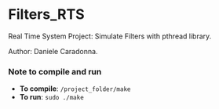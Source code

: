 # Filters_RTS
Real Time System Project: Simulate Filters with pthread library.

Author: Daniele Caradonna.

### Note to compile and run
- **To compile**: `/project_folder/make`
- **To run**: `sudo ./make`

